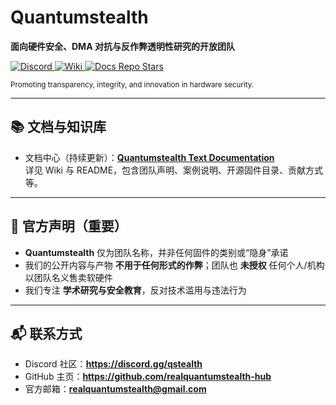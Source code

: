 <!-- Profile README for realquantumstealth-hub / Quantumstealth -->
  <h1>Quantumstealth</h1>
  <p><strong>面向硬件安全、DMA 对抗与反作弊透明性研究的开放团队</strong></p>

  <p>
    <a href="https://discord.gg/qstealth">
      <img alt="Discord" src="https://img.shields.io/badge/Discord-Join%20Chat-7289da?logo=discord&logoColor=white">
    </a>
    <a href="https://github.com/realquantumstealth-hub/realquantumstealth-PCILeech-text/wiki">
      <img alt="Wiki" src="https://img.shields.io/badge/Wiki-Documentation-blueviolet?logo=github">
    </a>
    <a href="https://github.com/realquantumstealth-hub/realquantumstealth-PCILeech-text">
      <img alt="Docs Repo Stars" src="https://img.shields.io/github/stars/realquantumstealth-hub/realquantumstealth-PCILeech-text?style=social">
    </a>
  </p>

  <sub>Promoting transparency, integrity, and innovation in hardware security.</sub>
</div>

---

## 📚 文档与知识库
- 文档中心（持续更新）：**[Quantumstealth Text Documentation]**  
  详见 Wiki 与 README，包含团队声明、案例说明、开源固件目录、贡献方式等。
  
[Quantumstealth Text Documentation]: https://github.com/realquantumstealth-hub/realquantumstealth-PCILeech-text

---

## 📣 官方声明（重要）
- **Quantumstealth** 仅为团队名称，并非任何固件的类别或“隐身”承诺  
- 我们的公开内容与产物 **不用于任何形式的作弊**；团队也 **未授权** 任何个人/机构以团队名义售卖软硬件  
- 我们专注 **学术研究与安全教育**，反对技术滥用与违法行为

---

## 📬 联系方式
- Discord 社区：**https://discord.gg/qstealth**  
- GitHub 主页：**https://github.com/realquantumstealth-hub**  
- 官方邮箱：**realquantumstealth@gmail.com**


